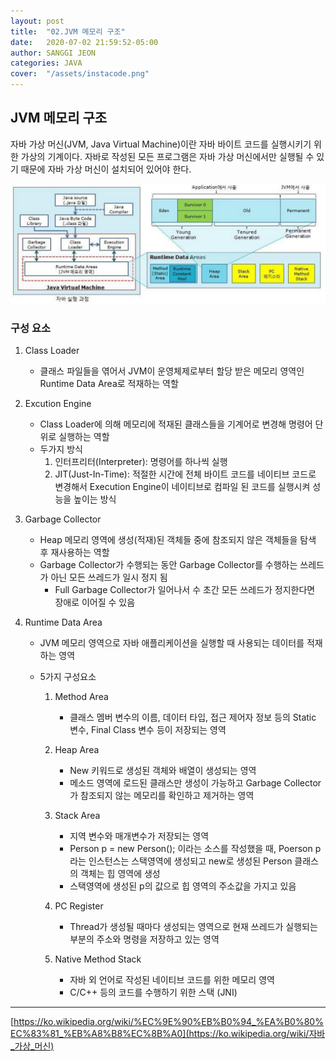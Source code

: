 ```yaml
---
layout: post
title:  "02.JVM 메모리 구조"
date:   2020-07-02 21:59:52-05:00
author: SANGGI JEON
categories: JAVA
cover:  "/assets/instacode.png"
---
```


## JVM 메모리 구조

자바 가상 머신(JVM, Java Virtual Machine)이란 자바 바이트 코드를 실행시키기 위한 가상의 기계이다. 자바로 작성된 모든 프로그램은 자바 가상 머신에서만 실행될 수 있기 때문에 자바 가상 머신이 설치되어 있어야 한다.

![](https://github.com/jeonsanggi/jeonsanggi.github.io/blob/master/assets/java/JVM.PNG)

### 구성 요소

1. Class Loader

   - 클래스 파일들을 엮어서 JVM이 운영체제로부터 할당 받은 메모리 영역인 Runtime Data Area로 적재하는 역할

2. Excution Engine

   - Class Loader에 의해 메모리에 적재된 클래스들을 기계어로 변경해 명령어 단위로 실행하는 역할
   - 두가지 방식
     1. 인터프리터(Interpreter): 명령어를 하나씩 실행
     2. JIT(Just-In-Time): 적절한 시간에 전체 바이트 코드를 네이티브 코드로 변경해서 Execution Engine이 네이티브로 컴파일 된 코드를 실행시켜 성능을 높이는 방식

3. Garbage Collector

   - Heap 메모리 영역에 생성(적재)된 객체들 중에 참조되지 않은 객체들을 탐색 후 재사용하는 역할
   - Garbage Collector가 수행되는 동안 Garbage Collector를 수행하는 쓰레드가 아닌 모든 쓰레드가 일시 정지 됨
     - Full Garbage Collector가 일어나서 수 초간 모든 쓰레드가 정지한다면 장애로 이어질 수 있음

4. Runtime Data Area

   - JVM 메모리 영역으로 자바 애플리케이션을 실행할 때 사용되는 데이터를 적재하는 영역

   - 5가지 구성요소

     1. Method Area

        - 클래스 멤버 변수의 이름, 데이터 타입, 접근 제어자 정보 등의 Static 변수, Final Class 변수 등이 저장되는 영역

     2. Heap Area

        - New 키워드로 생성된 객체와 배열이 생성되는 영역
        - 메소드 영역에 로드된 클래스만 생성이 가능하고 Garbage Collector가 참조되지 않는 메모리를 확인하고 제거하는 영역

     3. Stack Area

        - 지역 변수와 매개변수가 저장되는 영역
        - Person p = new Person(); 이라는 소스를 작성했을 때, Poerson p라는 인스턴스는 스택영역에 생성되고 new로 생성된 Person 클래스의 객체는 힙 영역에 생성
        - 스택영역에 생성된 p의 값으로 힙 영역의 주소값을 가지고 있음

     4. PC Register

        - Thread가 생성될 때마다 생성되는 영역으로 현재 쓰레드가 실행되는 부분의 주소와 명령을 저장하고 있는 영역

     5. Native Method Stack

        - 자바 외 언어로 작성된 네이티브 코드를 위한 메모리 영역
        - C/C++ 등의 코드를 수행하기 위한 스택 (JNI)



***

[https://ko.wikipedia.org/wiki/%EC%9E%90%EB%B0%94_%EA%B0%80%EC%83%81_%EB%A8%B8%EC%8B%A0](https://ko.wikipedia.org/wiki/자바_가상_머신)
